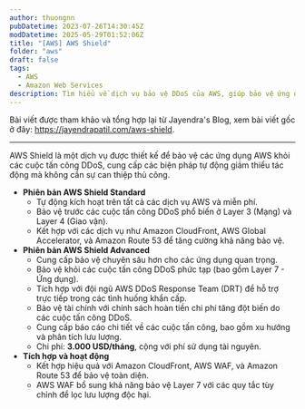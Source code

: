 ```yaml
---
author: thuongnn
pubDatetime: 2023-07-26T14:30:45Z
modDatetime: 2025-05-29T01:52:06Z
title: "[AWS] AWS Shield"
folder: "aws"
draft: false
tags:
  - AWS
  - Amazon Web Services
description: Tìm hiểu về dịch vụ bảo vệ DDoS của AWS, giúp bảo vệ ứng dụng khỏi các cuộc tấn công DDoS.
---
```


Bài viết được tham khảo và tổng hợp lại từ Jayendra's Blog, xem bài viết gốc ở đây: https://jayendrapatil.com/aws-shield.

---

AWS Shield là một dịch vụ được thiết kế để bảo vệ các ứng dụng AWS khỏi các cuộc tấn công DDoS, cung cấp các biện pháp tự động giảm thiểu tác động mà không cần sự can thiệp thủ công.

- **Phiên bản AWS Shield Standard**
  - Tự động kích hoạt trên tất cả các dịch vụ AWS và miễn phí.
  - Bảo vệ trước các cuộc tấn công DDoS phổ biến ở Layer 3 (Mạng) và Layer 4 (Giao vận).
  - Kết hợp với các dịch vụ như Amazon CloudFront, AWS Global Accelerator, và Amazon Route 53 để tăng cường khả năng bảo vệ.
- **Phiên bản AWS Shield Advanced**
  - Cung cấp bảo vệ chuyên sâu hơn cho các ứng dụng quan trọng.
  - Bảo vệ khỏi các cuộc tấn công DDoS phức tạp (bao gồm Layer 7 - Ứng dụng).
  - Tích hợp với đội ngũ AWS DDoS Response Team (DRT) để hỗ trợ trực tiếp trong các tình huống khẩn cấp.
  - Bảo vệ tài chính với chính sách hoàn tiền chi phí tăng đột biến do các cuộc tấn công DDoS.
  - Cung cấp báo cáo chi tiết về các cuộc tấn công, bao gồm xu hướng và phân tích lưu lượng.
  - Chi phí: **3.000 USD/tháng**, cộng với phí sử dụng tài nguyên.
- **Tích hợp và hoạt động**
  - Kết hợp hiệu quả với Amazon CloudFront, AWS WAF, và Amazon Route 53 để bảo vệ toàn diện.
  - AWS WAF bổ sung khả năng bảo vệ Layer 7 với các quy tắc tùy chỉnh để lọc lưu lượng độc hại.
